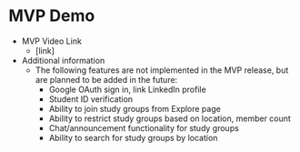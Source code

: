 # MVP Demo

* MVP Video Link  
  - [link]
* Additional information
  - The following features are not implemented in the MVP release, but are planned to be added in the future:
    - Google OAuth sign in, link LinkedIn profile
    - Student ID verification
    - Ability to join study groups from Explore page
    - Ability to restrict study groups based on location, member count
    - Chat/announcement functionality for study groups
    - Ability to search for study groups by location